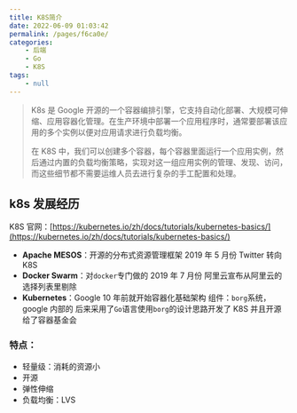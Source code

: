 ```yaml
---
title: K8S简介
date: 2022-06-09 01:03:42
permalink: /pages/f6ca0e/
categories:
    - 后端
    - Go
    - K8S
tags:
    - null
---
```


> K8s 是 Google 开源的一个容器编排引擎，它支持自动化部署、大规模可伸缩、应用容器化管理。在生产环境中部署一个应用程序时，通常要部署该应用的多个实例以便对应用请求进行负载均衡。
>
> 在 K8S 中，我们可以创建多个容器，每个容器里面运行一个应用实例，然后通过内置的负载均衡策略，实现对这一组应用实例的管理、发现、访问，而这些细节都不需要运维人员去进行复杂的手工配置和处理。

<!--more-->

## k8s 发展经历

K8S 官网：[https://kubernetes.io/zh/docs/tutorials/kubernetes-basics/](https://kubernetes.io/zh/docs/tutorials/kubernetes-basics/)

-   **Apache MESOS**：开源的分布式资源管理框架 2019 年 5 月份 Twitter 转向 K8S
-   **Docker Swarm**：对`docker`专门做的 2019 年 7 月份 阿里云宣布从阿里云的选择列表里剔除
-   **Kubernetes**：Google 10 年前就开始容器化基础架构 组件：`borg`系统，google 内部的 后来采用了`Go`语言使用`borg`的设计思路开发了 K8S 并且开源给了容器基金会

### 特点：

-   轻量级：消耗的资源小
-   开源
-   弹性伸缩
-   负载均衡：LVS
